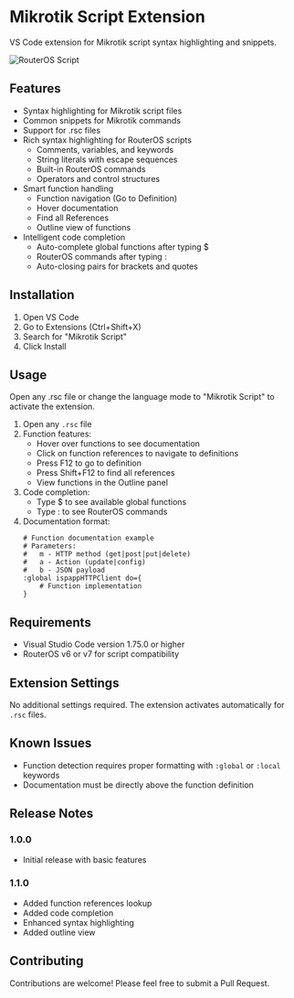 # Mikrotik Script Extension

VS Code extension for Mikrotik script syntax highlighting and snippets.

![RouterOS Script](images/preview.gif)

## Features

- Syntax highlighting for Mikrotik script files
- Common snippets for Mikrotik commands
- Support for .rsc files
- Rich syntax highlighting for RouterOS scripts
  - Comments, variables, and keywords
  - String literals with escape sequences
  - Built-in RouterOS commands
  - Operators and control structures
- Smart function handling
  - Function navigation (Go to Definition)
  - Hover documentation
  - Find all References
  - Outline view of functions
- Intelligent code completion
  - Auto-complete global functions after typing $
  - RouterOS commands after typing :
  - Auto-closing pairs for brackets and quotes

## Installation

1. Open VS Code
2. Go to Extensions (Ctrl+Shift+X)
3. Search for "Mikrotik Script"
4. Click Install

## Usage

Open any .rsc file or change the language mode to "Mikrotik Script" to activate the extension.

1. Open any `.rsc` file
2. Function features:
   - Hover over functions to see documentation
   - Click on function references to navigate to definitions
   - Press F12 to go to definition
   - Press Shift+F12 to find all references
   - View functions in the Outline panel
3. Code completion:
   - Type $ to see available global functions
   - Type : to see RouterOS commands
4. Documentation format:
   ```routeros
   # Function documentation example
   # Parameters:
   #   m - HTTP method (get|post|put|delete)
   #   a - Action (update|config)
   #   b - JSON payload
   :global ispappHTTPClient do={
       # Function implementation
   }
   ```

## Requirements

- Visual Studio Code version 1.75.0 or higher
- RouterOS v6 or v7 for script compatibility

## Extension Settings

No additional settings required. The extension activates automatically for `.rsc` files.

## Known Issues

- Function detection requires proper formatting with `:global` or `:local` keywords
- Documentation must be directly above the function definition

## Release Notes

### 1.0.0
- Initial release with basic features

### 1.1.0
- Added function references lookup
- Added code completion
- Enhanced syntax highlighting
- Added outline view

## Contributing

Contributions are welcome! Please feel free to submit a Pull Request.
